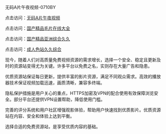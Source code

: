 无码A片午夜视频-0710BY

点击访问：<a href="https://heiliaowt0d7p.pages.dev">无码A片午夜视频</a>

点击访问：<a href="https://heiliao2dmwwy.pages.dev">国产精品毛片在线大全</a>

点击访问：<a href="https://heiliaoll4qsx.pages.dev">国产精品亚洲综合久久</a>

点击访问：<a href="https://heiliaoga6s9v.pages.dev">成人色站久久综合</a>



现今，随着人们对高质量免费视频资源的需求增长，选择一个安全、稳定且更新及时的资源站变得尤为关键。许多平台以免费之名，实则存在大量广告和隐患。

优质资源站保证每日更新，提供丰富的影片资源，满足不同观众需求。高效的播放器技术保证视频加载迅速，画质清晰，兼容多终端。

隐私保护措施是用户关心的重点，HTTPS加密及VPN的配合使用有效保障浏览安全。部分平台还提供VPN设置帮助，降低使用门槛。

完善的评分系统和用户社区增强观影体验，帮助用户快速找到优质影片。优质资源站在内容、安全和体验上达到平衡。

选择合适的免费资源站，是享受优质内容的基础。

<span style="display:none;">[Canonical link]( https://github.com/ribenwu20250710/316210 ）</span>
